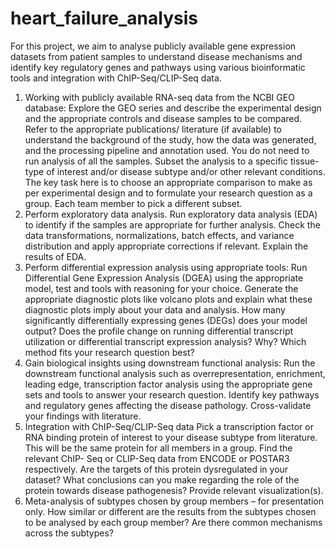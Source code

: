# heart_failure_analysis
For this project, we aim to analyse publicly available gene expression datasets from patient samples to understand disease mechanisms and identify key regulatory genes and pathways using various bioinformatic tools and integration with ChIP-Seq/CLIP-Seq data.


1. Working with publicly available RNA-seq data from the NCBI GEO database:
Explore the GEO series and describe the experimental design and the appropriate controls
and disease samples to be compared. Refer to the appropriate publications/ literature (if
available) to understand the background of the study, how the data was generated, and
the processing pipeline and annotation used.
You do not need to run analysis of all the samples. Subset the analysis to a specific tissue-
type of interest and/or disease subtype and/or other relevant conditions. The key task here
is to choose an appropriate comparison to make as per experimental design and to
formulate your research question as a group. Each team member to pick a different subset.
2. Perform exploratory data analysis.
Run exploratory data analysis (EDA) to identify if the samples are appropriate for further
analysis. Check the data transformations, normalizations, batch effects, and variance
distribution and apply appropriate corrections if relevant. Explain the results of EDA.
3. Perform differential expression analysis using appropriate tools:
Run Differential Gene Expression Analysis (DGEA) using the appropriate model, test and
tools with reasoning for your choice. Generate the appropriate diagnostic plots like volcano
plots and explain what these diagnostic plots imply about your data and analysis. How
many significantly differentially expressing genes (DEGs) does your model output? Does
the profile change on running differential transcript utilization or differential transcript
expression analysis? Why? Which method fits your research question best?
4. Gain biological insights using downstream functional analysis:
Run the downstream functional analysis such as overrepresentation, enrichment, leading
edge, transcription factor analysis using the appropriate gene sets and tools to answer
your research question. Identify key pathways and regulatory genes affecting the disease
pathology. Cross-validate your findings with literature.
5. Integration with ChIP-Seq/CLIP-Seq data
Pick a transcription factor or RNA binding protein of interest to your disease subtype from
literature. This will be the same protein for all members in a group. Find the relevant ChIP-
Seq or CLIP-Seq data from ENCODE or POSTAR3 respectively. Are the targets of this
protein dysregulated in your dataset? What conclusions can you make regarding the role
of the protein towards disease pathogenesis? Provide relevant visualization(s).
6. Meta-analysis of subtypes chosen by group members – for presentation only.
How similar or different are the results from the subtypes chosen to be analysed by each
group member? Are there common mechanisms across the subtypes?
